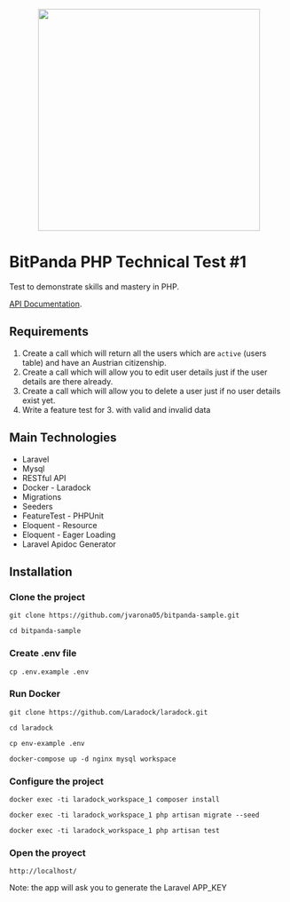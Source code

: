 <p align="center"><img src="https://theme.zdassets.com/theme_assets/624144/6a8455c16fd14684884098941e1317cc5173b353.png" width="400"></p>

# BitPanda PHP Technical Test #1

Test to demonstrate skills and mastery in PHP. 

[API Documentation](https://jvarona05.github.io/bitpanda-php-technical-test-1/public/docs/).

## Requirements

1. Create a call which will return all the users which are `active` (users table) and have an Austrian citizenship.
2. Create a call which will allow you to edit user details just if the user details are there already.
3. Create a call which will allow you to delete a user just if no user details exist yet.
4. Write a feature test for 3. with valid and invalid data

## Main Technologies

- Laravel
- Mysql
- RESTful API
- Docker - Laradock
- Migrations
- Seeders
- FeatureTest - PHPUnit
- Eloquent - Resource
- Eloquent - Eager Loading
- Laravel Apidoc Generator

## Installation

### Clone the project

```
git clone https://github.com/jvarona05/bitpanda-sample.git

cd bitpanda-sample
```

### Create .env file

```
cp .env.example .env
```

### Run Docker

```
git clone https://github.com/Laradock/laradock.git

cd laradock

cp env-example .env

docker-compose up -d nginx mysql workspace 
```

### Configure the project

```
docker exec -ti laradock_workspace_1 composer install

docker exec -ti laradock_workspace_1 php artisan migrate --seed

docker exec -ti laradock_workspace_1 php artisan test
```

### Open the proyect

```
http://localhost/
```
 
 Note: the app will ask you to generate the Laravel APP_KEY
